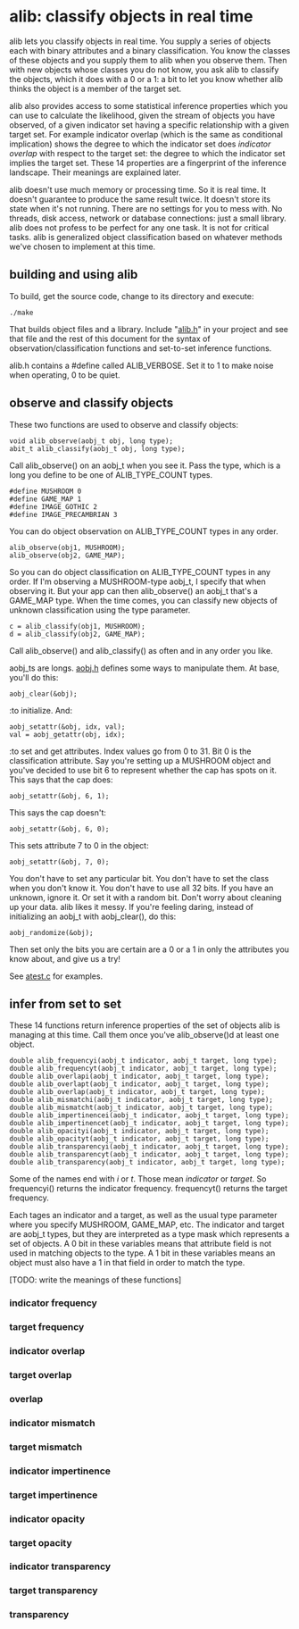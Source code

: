 # alib: classify objects in real time

alib lets you classify objects in real time. You supply a series of objects each with binary attributes and a binary classification. You know the classes of these objects and you supply them to alib when you observe them. Then with new objects whose classes you do not know, you ask alib to classify the objects, which it does with a 0 or a 1: a bit to let you know whether alib thinks the object is a member of the target set.

alib also provides access to some statistical inference properties which you can use to calculate the likelihood, given the stream of objects you have observed, of a given indicator set having a specific relationship with a given target set. For example indicator overlap (which is the same as conditional implication) shows the degree to which the indicator set does *indicator overlap* with respect to the target set: the degree to which the indicator set implies the target set. These 14 properties are a fingerprint of the inference landscape. Their meanings are explained later.

alib doesn't use much memory or processing time. So it is real time. It doesn't guarantee to produce the same result twice. It doesn't store its state when it's not running. There are no settings for you to mess with. No threads, disk access, network or database connections: just a small library. alib does not profess to be perfect for any one task. It is not for critical tasks. alib is generalized object classification based on whatever methods we've chosen to implement at this time.

## building and using alib

To build, get the source code, change to its directory and execute:

    ./make

That builds object files and a library. Include "[alib.h](https://github.com/triangledirt/alib/blob/main/alib.h)" in your project and see that file and the rest of this document for the syntax of observation/classification functions and set-to-set inference functions.

alib.h contains a #define called ALIB_VERBOSE. Set it to 1 to make noise when operating, 0 to be quiet.

## observe and classify objects

These two functions are used to observe and classify objects:

    void alib_observe(aobj_t obj, long type);
    abit_t alib_classify(aobj_t obj, long type);

Call alib_observe() on an aobj_t when you see it. Pass the type, which is a long you define to be one of ALIB_TYPE_COUNT types.

    #define MUSHROOM 0
    #define GAME_MAP 1
    #define IMAGE_GOTHIC 2
    #define IMAGE_PRECAMBRIAN 3

You can do object observation on ALIB_TYPE_COUNT types in any order.

    alib_observe(obj1, MUSHROOM);
    alib_observe(obj2, GAME_MAP);

So you can do object classification on ALIB_TYPE_COUNT types in any order. If I'm observing a MUSHROOM-type aobj_t, I specify that when observing it. But your app can then alib_observe() an aobj_t that's a GAME_MAP type. When the time comes, you can classify new objects of unknown classification using the type parameter.

    c = alib_classify(obj1, MUSHROOM);
    d = alib_classify(obj2, GAME_MAP);

Call alib_observe() and alib_classify() as often and in any order you like.

aobj_ts are longs. [aobj.h](https://github.com/triangledirt/alib/blob/main/aobj.h) defines some ways to manipulate them. At base, you'll do this:

    aobj_clear(&obj);

:to initialize. And:

    aobj_setattr(&obj, idx, val);
    val = aobj_getattr(obj, idx);

:to set and get attributes. Index values go from 0 to 31. Bit 0 is the classification attribute. Say you're setting up a MUSHROOM object and you've decided to use bit 6 to represent whether the cap has spots on it. This says that the cap does:

    aobj_setattr(&obj, 6, 1);

This says the cap doesn't:

    aobj_setattr(&obj, 6, 0);

This sets attribute 7 to 0 in the object:

    aobj_setattr(&obj, 7, 0);

You don't have to set any particular bit. You don't have to set the class when you don't know it. You don't have to use all 32 bits. If you have an unknown, ignore it. Or set it with a random bit. Don't worry about cleaning up your data. alib likes it messy. If you're feeling daring, instead of initializing an aobj_t with aobj_clear(), do this:

    aobj_randomize(&obj);

Then set only the bits you are certain are a 0 or a 1 in only the attributes you know about, and give us a try!

See [atest.c](https://github.com/triangledirt/alib/blob/main/atest.c) for examples.

## infer from set to set

These 14 functions return inference properties of the set of objects alib is managing at this time. Call them once you've alib_observe()d at least one object.

    double alib_frequencyi(aobj_t indicator, aobj_t target, long type);
    double alib_frequencyt(aobj_t indicator, aobj_t target, long type);
    double alib_overlapi(aobj_t indicator, aobj_t target, long type);
    double alib_overlapt(aobj_t indicator, aobj_t target, long type);
    double alib_overlap(aobj_t indicator, aobj_t target, long type);
    double alib_mismatchi(aobj_t indicator, aobj_t target, long type);
    double alib_mismatcht(aobj_t indicator, aobj_t target, long type);
    double alib_impertinencei(aobj_t indicator, aobj_t target, long type);
    double alib_impertinencet(aobj_t indicator, aobj_t target, long type);
    double alib_opacityi(aobj_t indicator, aobj_t target, long type);
    double alib_opacityt(aobj_t indicator, aobj_t target, long type);
    double alib_transparencyi(aobj_t indicator, aobj_t target, long type);
    double alib_transparencyt(aobj_t indicator, aobj_t target, long type);
    double alib_transparency(aobj_t indicator, aobj_t target, long type);

Some of the names end with *i* or *t*. Those mean *indicator* or *target*. So frequencyi() returns the indicator frequency. frequencyt() returns the target frequency.

Each tages an indicator and a target, as well as the usual type parameter where you specify MUSHROOM, GAME_MAP, etc. The indicator and target are aobj_t types, but they are interpreted as a type mask which represents a set of objects. A 0 bit in these variables means that attribute field is not used in matching objects to the type. A 1 bit in these variables means an object must also have a 1 in that field in order to match the type.

[TODO: write the meanings of these functions]

### indicator frequency

### target frequency

### indicator overlap

### target overlap

### overlap

### indicator mismatch

### target mismatch

### indicator impertinence

### target impertinence

### indicator opacity

### target opacity

### indicator transparency

### target transparency

### transparency
